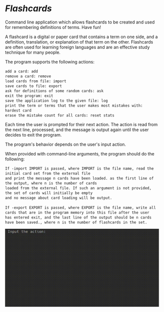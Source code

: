 # _Flashcards_
Command line application which allows flashcards to be created and used for remembering definitions of terms. Have fun!

A flashcard is a digital or paper card that contains a term on one side, and a definition, translation, or explanation of that term on the other. 
Flashcards are often used for learning foreign languages and are an effective study technique for many people.

The program supports the following actions:

    add a card: add
    remove a card: remove
    load cards from file: import
    save cards to file: export
    ask for definitions of some random cards: ask
    exit the program: exit
    save the application log to the given file: log
    print the term or terms that the user makes most mistakes with: hardest card
    erase the mistake count for all cards: reset stats

Each time the user is prompted for their next action. The action is read from the next line, processed, 
and the message is output again until the user decides to exit the program.

The program's behavior depends on the user's input action.

When provided with command-line arguments, the program should do the following:

    If -import IMPORT is passed, where IMPORT is the file name, read the initial card set from the external file 
    and print the message n cards have been loaded. as the first line of the output, where n is the number of cards 
    loaded from the external file. If such an argument is not provided, the set of cards will initially be empty 
    and no message about card loading will be output.
    
    If -export EXPORT is passed, where EXPORT is the file name, write all cards that are in the program memory into this file after the user 
    has entered exit, and the last line of the output should be n cards have been saved., where n is the number of flashcards in the set.

![](flash.gif)
